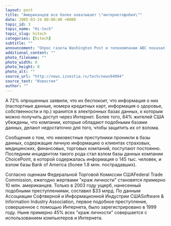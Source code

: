 ```yaml
---
layout: post
title: "Американцев все более охватывает \"интернетофобия\""
date: 2005-03-24 00:00:00 +0000
topic_id: 3
topic_name: "Hi-tech"
topic_slug: hitech
categories: [hitech]
subtitle: ""
announcement: "Опрос газеты Washington Post и телекомпании ABC показал, что большинство американцев опасаются, что станут жертвами преступников, использующих возможности Интернета. Так, 57% жителей США боятся, что информационные технологии могут быть использованы, чтобы нарушить их право на приватность."
additional_content: ""
photo_filename: ""
photo_width: 0
photo_height: 0
photo_alt: ""
source_url: "http://news.izvestia.ru/tech/news94094"
source_text: "Известия"
author: ""
---
```

А 72% опрошенных заявили, что их беспокоит, что информация о них (паспортные данные, номера кредитных карт, информация о здоровье, собственности и пр.) хранится в электронных базах данных, к которым можно получить доступ через Интернет. Более того, 84% жителей США убеждены, что компании, которые обладают подобными базами данных, делают недостаточно для того, чтобы защитить их от взлома.

Сообщения о том, что неизвестные преступники проникли в базы данных, содержащие личную информацию о клиентах страховых, медицинских, финансовых, торговых компаний, поступают постоянно. Последним инцидентом такого рода стал взлом базы данных компании ChoicePoint, в которой содержалась информация о 145 тыс. человек, и взлом базы Bank of America (более 1.8 млн. пострадавших).

Согласно оценкам Федеральной Торговой Комиссии СШАFederal Trade Commission, ежегодно жертвами "краж личности" становятся примерно 10 млн. американцев. Только в 2003 году ущерб, нанесенный подобными преступлениями, составил $33 млрд. По данным Ассоциации Софтверной и Информационной Индустрии СШАSoftware & Information Industry Association, первое подобное преступление, совершенное с помощью Интернета, было зарегистрировано в 1999 году. Ныне примерно 45% всех "краж личности" совершается с использованием компьютеров и Интернета.
